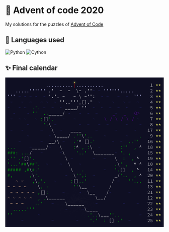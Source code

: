 # ‍🎄 Advent of code 2020

My solutions for the puzzles of [Advent of Code](https://adventofcode.com/2020)

## 🐍 Languages used

![Python](https://img.shields.io/badge/Python-14354C?style=for-the-badge&logo=python&logoColor=white)
![Cython](https://img.shields.io/badge/cython-f6c93d?style=for-the-badge&logo=python&logoColor=black)

## ✨ Final calendar

![Advent of Code 2020](images/aoc.png)
